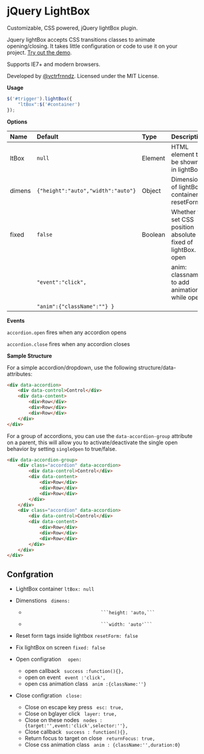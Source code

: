 jQuery LightBox
================

Customizable, CSS powered, jQuery lightBox plugin.

Jquery lightBox accepts CSS transitions classes to animate opening/closing. It takes little configuration or code to use it on your project. [Try out the demo](//vctrfrnndz.github.io/jquery-accordion).

Supports IE7+ and modern browsers.

Developed by [@vctrfrnndz](//vctrfrnndz.com). Licensed under the MIT License.

**Usage**

```javascript
$('#trigger').lightBox({
    "ltBox":$('#container')
});
```

**Options**

Name             | Default                           | Type    | Description
:----------------|:---------------------------       |:--------|:-----------
ltBox            | `null`                            | Element | HTML element to be shown in lightBox.                
dimens           | `{"height":"auto","width":"auto"}`| Object  | Dimensions of lightBox container.                  resetForm        | `false`                      | Boolean | Whether to reset form inside lightBox on open and close.
fixed            | `false`                      | Boolean | Whether to set CSS position absolute or fixed of lightBox. open | `{"sucess":function(){},`| Object  | success: Open callback. event: Event on trigger which opens lightBox.
     | `"event":"click",`       |         |anim: classname to add animation while open.
     |`"anim":{"className":""} }`|         |  


**Events**

`accordion.open` fires when any accordion opens

`accordion.close` fires when any accordion closes

**Sample Structure**

For a simple accordion/dropdown, use the following structure/data-attributes:

```html
<div data-accordion>
    <div data-control>Control</div>
    <div data-content>
        <div>Row</div>
        <div>Row</div>
        <div>Row</div>
    </div>
</div>
```

For a group of accordions, you can use the `data-accordion-group` attribute on a parent, this will allow you to activate/deactivate the single open behavior by setting `singleOpen` to true/false.

```html
<div data-accordion-group>
    <div class="accordion" data-accordion>
        <div data-control>Control</div>
        <div data-content>
            <div>Row</div>
            <div>Row</div>
            <div>Row</div>
        </div>
    </div>
    <div class="accordion" data-accordion>
        <div data-control>Control</div>
        <div data-content>
            <div>Row</div>
            <div>Row</div>
            <div>Row</div>
        </div>
    </div>
</div>
```

## Confgration ##

- LightBox container        ``` ltBox: null ```
- Dimenstions               ``` dimens:```
  -                                 ```height: 'auto,```
  -                                 ```width: 'auto'```

- Reset form tags inside lightbox   ``` resetForm: false ```
- Fix lightBox on screen  ``` fixed: false ```
- Open configration       ```  open:```
  - open callback             		``` success :function(){},```
  - open on event             		``` event :'click',```
  - open css animation class  		``` anim :{className:''}```

- Close configration      ``` close:```
  - Close on escape key press       ``` esc: true,```
  - Close on bglayer click          ``` layer: true,```
  - Close on these nodes            ``` nodes : {target:'',event:'click',selector:''},```
  - Close callback                  ``` success : function(){},```
  - Return focus to target on close ``` returnFocus: true,```
  - Close css animation class       ``` anim : {className:'',duration:0}```
